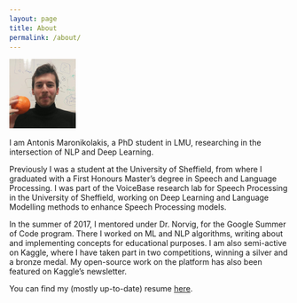 ```yaml
---
layout: page
title: About
permalink: /about/
---
```

<p align: "center">
<img src="https://raw.githubusercontent.com/antmarakis/antmarakis.github.io/master/images/profile.jpg" height="125" width="120">
</p>

I am Antonis Maronikolakis, a PhD student in LMU, researching in the intersection of NLP and Deep Learning.

Previously I was a student at the University of Sheffield, from where I graduated with a First Honours Master’s degree in Speech and Language Processing. I was part of the VoiceBase research lab for Speech Processing in the University of Sheffield, working on Deep Learning and Language Modelling methods to enhance Speech Processing models.

In the summer of 2017, I mentored under Dr. Norvig, for the Google Summer of Code program. There I worked on ML and NLP algorithms, writing about and implementing concepts for educational purposes. I am also semi-active on Kaggle, where I have taken part in two competitions, winning a silver and a bronze medal. My open-source work on the platform has also been featured on Kaggle’s newsletter.

You can find my (mostly up-to-date) resume [here](https://github.com/antmarakis/antmarakis.github.io/blob/master/files/antonis_resume.pdf).
